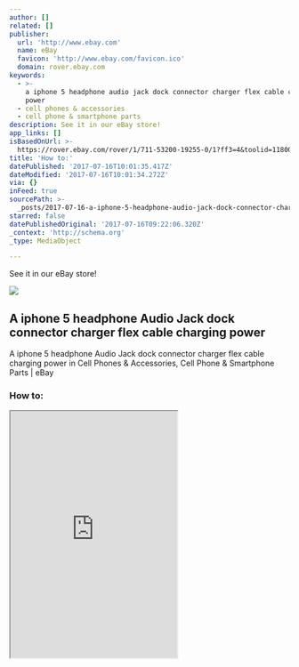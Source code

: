 ```yaml
---
author: []
related: []
publisher:
  url: 'http://www.ebay.com'
  name: eBay
  favicon: 'http://www.ebay.com/favicon.ico'
  domain: rover.ebay.com
keywords:
  - >-
    a iphone 5 headphone audio jack dock connector charger flex cable charging
    power
  - cell phones & accessories
  - cell phone & smartphone parts
description: See it in our eBay store!
app_links: []
isBasedOnUrl: >-
  https://rover.ebay.com/rover/1/711-53200-19255-0/1?ff3=4&toolid=11800&pub=5575272753&campid=5338042010&mpre=http%3A%2F%2Fwww.ebay.com%2Fitm%2FA-iphone-5-headphone-Audio-Jack-dock-connector-charger-flex-cable-charging-power-%2F131574616203%3FssPageName%3DSTRK%3AMESE%3AIT
title: 'How to:'
datePublished: '2017-07-16T10:01:35.417Z'
dateModified: '2017-07-16T10:01:34.272Z'
via: {}
inFeed: true
sourcePath: >-
  _posts/2017-07-16-a-iphone-5-headphone-audio-jack-dock-connector-charger-flex.md
starred: false
datePublishedOriginal: '2017-07-16T09:22:06.320Z'
_context: 'http://schema.org'
_type: MediaObject

---
```

See it in our eBay store!

<article style=""><img src="https://imgflo.herokuapp.com/graph/2b2431f8e7ba7b0/d076d5cc934bb4c90eccd9e6b0d0e7a9/noop.jpg?input=http%3A%2F%2Fthumbs1.ebaystatic.com%2Fd%2Fl225%2Fm%2FmOiL1Q-gZG22y_UQI898QPA.jpg" /><h1>A iphone 5 headphone Audio Jack dock connector charger flex cable charging power</h1><p>A iphone 5 headphone Audio Jack dock connector charger flex cable charging power in Cell Phones &amp; Accessories, Cell Phone &amp; Smartphone Parts | eBay</p></article>

### How to:

<iframe src="https://the-grid.github.io/ed-userhtml/?g=eJwtzk0OgjAQQOGrNF24pCjBX4obNx7BZSmDbWgZMh3S6Okl6vKtvtf4gUwEkX3PTst6X0rhwD8da1ltaykSWS0d85zOSuWcixcuvHRQWIwKYge9et8e46m6Hw87eyUIutyYOF8sTkwY0j-Tw-ynAfUKfMkOqQfScm0TAuZhCSFZApjaRv2u2g9sHzYm" height="444" style=""></iframe>